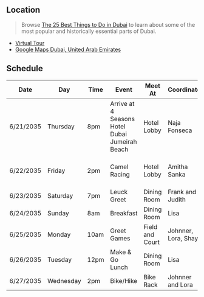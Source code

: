 ## Location
> Browse [The 25 Best Things to Do in Dubai](https://www.cntraveler.com/gallery/best-things-to-do-in-dubai) to learn about some of the most popular and historically essential parts of Dubai. 
- [Virtual Tour](https://www.airpano.com/360photo/uae-dubai-city-virtual-tour/)
- [Google Maps Dubai, United Arab Emirates](https://www.google.com/maps/place/Dubai+-+United+Arab+Emirates/@25.0760224,55.2274879,10z/data=!3m1!4b1!4m5!3m4!1s0x3e5f43496ad9c645:0xbde66e5084295162!8m2!3d25.2048493!4d55.2707828)

## Schedule

| Date | Day | Time | Event | Meet At | Coordinator | Breakfast | Lunch | Dinner |
| --- | --- | --- | --- | --- | --- | --- | --- | --- |
| 6/21/2035 | Thursday | 8pm | Arrive at 4 Seasons Hotel Dubai Jumeirah Beach | Hotel Lobby | Naja Fonseca |---|---| Praia Dubai Beach Restaurant & Lounge|
| 6/22/2035 | Friday | 2pm | Camel Racing | Hotel Lobby | Amitha Sanka | The Green Room | Masha and The Bear | Star Grills Restaurant |
| 6/23/2035 | Saturday | 7pm | Leuck Greet | Dining Room | Frank and Judith |---|---|---|
| 6/24/2035 | Sunday | 8am | Breakfast | Dining Room | Lisa |---|---|---|
| 6/25/2035 | Monday | 10am | Greet Games | Field and Court | Johnner, Lora, Shay|---|---|---|
| 6/26/2035 | Tuesday | 12pm | Make & Go Lunch | Dining Room | Lisa |---|---|---|
| 6/27/2035 | Wednesday | 2pm | Bike/Hike | Bike Rack | Johnner and Lora |---|---|---|
